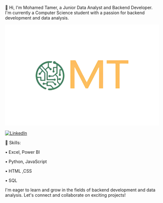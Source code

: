 👋 Hi, I'm Mohamed Tamer, a Junior Data Analyst and Backend Developer. I'm currently a Computer Science student with a passion for backend development and data analysis.

![My Profile Picture](https://github.com/Mohamed-Tamer-1/Mohamed-Tamer-1/blob/main/logo%20transparent.png)

[![LinkedIn](https://img.shields.io/badge/LinkedIn-Connect-blue)](https://www.linkedin.com/in/mohamed-tamer-9ba122298/)


🔧 Skills:

• Excel, Power BI

• Python, JavaScript

• HTML ,CSS

• SQL

I'm eager to learn and grow in the fields of backend development and data analysis. Let's connect and collaborate on exciting projects!
